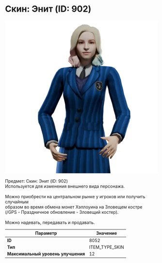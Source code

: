# Скин: Энит (ID: 902)

![Item Image](../img/8052.webp?raw=true)

Предмет: Скин: Энит (ID: 902)<br>Используется для изменения внешнего вида персонажа.<br><br>Можно приобрести на центральном рынке у игроков или получить случайным<br>образом во время обмена монет Хэллоуина на Зловещем костре<br>(/GPS - Праздничное обновление - Зловещий костер).<br><br>Можно надевать, передавать и продавать.


| Параметр | Значение |
|----------|----------|
| **ID** | 8052 |
| **Тип** | ITEM_TYPE_SKIN |
| **Максимальный уровень улучшения** | 12 |

